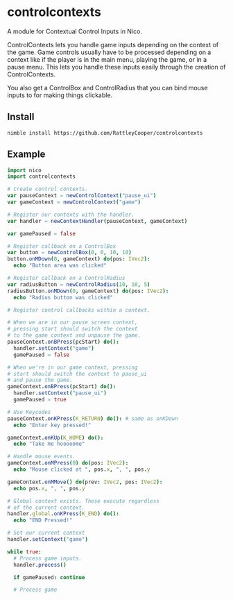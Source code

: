 # controlcontexts
 A module for Contextual Control Inputs in Nico.

ControlContexts lets you handle game inputs depending on the context of the game. Game controls usually have to be processed depending on a context like if the player is in the main menu, playing the game, or in a pause menu. This lets you handle these inputs easily through the creation of ControlContexts.

You also get a ControlBox and ControlRadius that you can bind mouse inputs to for making things clickable.

## Install

`nimble install https://github.com/RattleyCooper/controlcontexts`

## Example

```nim
import nico
import controlcontexts

# Create control contexts.
var pauseContext = newControlContext("pause_ui")
var gameContext = newControlContext("game")

# Register our contexts with the handler.
var handler = newContextHandler(pauseContext, gameContext)

var gamePaused = false

# Register callback on a ControlBox
var button = newControlBox(0, 0, 10, 10)
button.onMDown(0, gameContext) do(pos: IVec2):
  echo "Button area was clicked"

# Register callback on a ControlRadius
var radiusButton = newControlRadius(10, 10, 5)
radiusButton.onMDown(0, gameContext) do(pos: IVec2):
  echo "Radius button was clicked"

# Register control callbacks within a context.

# When we are in our pause screen context,
# pressing start should switch the context
# to the game context and unpause the game.
pauseContext.onBPress(pcStart) do():
  handler.setContext("game")
  gamePaused = false

# When we're in our game context, pressing
# start should switch the context to pause_ui
# and pause the game.
gameContext.onBPress(pcStart) do():
  handler.setContext("pause_ui")
  gamePaused = true

# Use Keycodes
pauseContext.onKPress(K_RETURN) do(): # same as onKDown
  echo "Enter key pressed!"

gameContext.onKUp(K_HOME) do():
  echo "Take me hooooome"

# Handle mouse events.
gameContext.onMPress(0) do(pos: IVec2):
  echo "Mouse clicked at ", pos.x, ", ", pos.y

gameContext.onMMove() do(prev: IVec2, pos: IVec2):
  echo pos.x, ", ", pos.y

# Global context exists. These execute regardless
# of the current context.
handler.global.onKPress(K_END) do():
  echo "END Pressed!"

# Set our current context
handler.setContext("game")

while true:
  # Process game inputs.
  handler.process()

  if gamePaused: continue

  # Process game
```

